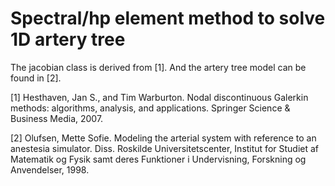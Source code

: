 # Spectral/hp element method to solve 1D artery tree

The jacobian class is derived from [1]. And the artery tree model can be found in [2].

[1] Hesthaven, Jan S., and Tim Warburton. Nodal discontinuous Galerkin methods: algorithms, analysis, and applications. Springer Science & Business Media, 2007.

[2] Olufsen, Mette Sofie. Modeling the arterial system with reference to an anestesia simulator. Diss. Roskilde Universitetscenter, Institut for Studiet af Matematik og Fysik samt deres Funktioner i Undervisning, Forskning og Anvendelser, 1998.
